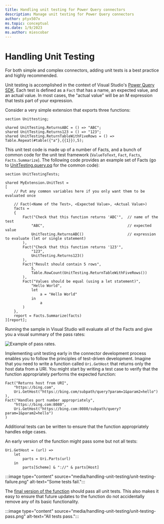 ```yaml
---
title: Handling unit testing for Power Query connectors
description: Manage unit testing for Power Query connectors
author: ptyx507x
ms.topic: conceptual
ms.date: 1/9/2023
ms.author: miescobar
---
```


# Handling Unit Testing

For both simple and complex connectors, adding unit tests is a best practice and highly recommended.

Unit testing is accomplished in the context of Visual Studio's [Power Query SDK](https://marketplace.visualstudio.com/items?itemName=Dakahn.PowerQuerySDK). Each test is defined as a `Fact` that has a name, an expected value, and an actual value. In most cases, the "actual value" will be an M expression that tests part of your expression.

Consider a very simple extension that exports three functions:

```powerquery-m
section Unittesting;

shared UnitTesting.ReturnsABC = () => "ABC";
shared UnitTesting.Returns123 = () => "123";
shared UnitTesting.ReturnTableWithFiveRows = () => Table.Repeat(#table({"a"},{{1}}),5);
```

This unit test code is made up of a number of Facts, and a bunch of common code for the unit test framework (`ValueToText`, `Fact`, `Facts`, `Facts.Summarize`). The following code provides an example set of Facts (go to [UnitTesting.query.pq](https://github.com/Microsoft/DataConnectors/tree/master/samples/UnitTesting) for the common code):

```powerquery-m
section UnitTestingTests;

shared MyExtension.UnitTest = 
[
    // Put any common variables here if you only want them to be evaluated once

    // Fact(<Name of the Test>, <Expected Value>, <Actual Value>)
    facts = 
    {
        Fact("Check that this function returns 'ABC'",  // name of the test
            "ABC",                                      // expected value
            UnitTesting.ReturnsABC()                    // expression to evaluate (let or single statement)
        ),
        Fact("Check that this function returns '123'",
            "123",
            UnitTesting.Returns123()
        ),
        Fact("Result should contain 5 rows",
            5,
            Table.RowCount(UnitTesting.ReturnTableWithFiveRows())
        ),
        Fact("Values should be equal (using a let statement)",
            "Hello World",
            let
                a = "Hello World"
            in
                a
        )
    },
    report = Facts.Summarize(facts)
][report];
```

Running the sample in Visual Studio will evaluate all of the Facts and give you a visual summary of the pass rates:

![Example of pass rates.](media/handling-unit-testing/unit-testing-1.png)

Implementing unit testing early in the connector development process enables you to follow the principles of test-driven development. Imagine that you need to write a function called `Uri.GetHost` that returns only the host data from a URI. You might start by writing a test case to verify that the function appropriately performs the expected function:

```powerquery-m
Fact("Returns host from URI",
    "https://bing.com",
    Uri.GetHost("https://bing.com/subpath/query?param=1&param2=hello")
),
Fact("Handles port number appropriately",
    "https://bing.com:8080",
    Uri.GetHost("https://bing.com:8080/subpath/query?param=1&param2=hello")
)
```

Additional tests can be written to ensure that the function appropriately handles edge cases.

An early version of the function might pass some but not all tests:

```powerquery-m
Uri.GetHost = (url) =>
    let
        parts = Uri.Parts(url)
    in
        parts[Scheme] & "://" & parts[Host]
```

:::image type="content" source="media/handling-unit-testing/unit-testing-failure.png" alt-text="Some tests fail.":::

The [final version of the function](helper-functions.md) should pass all unit tests. This also makes it easy to ensure that future updates to the function do not accidentally remove any of its basic functionality.

:::image type="content" source="media/handling-unit-testing/unit-testing-pass.png" alt-text="All tests pass.":::
